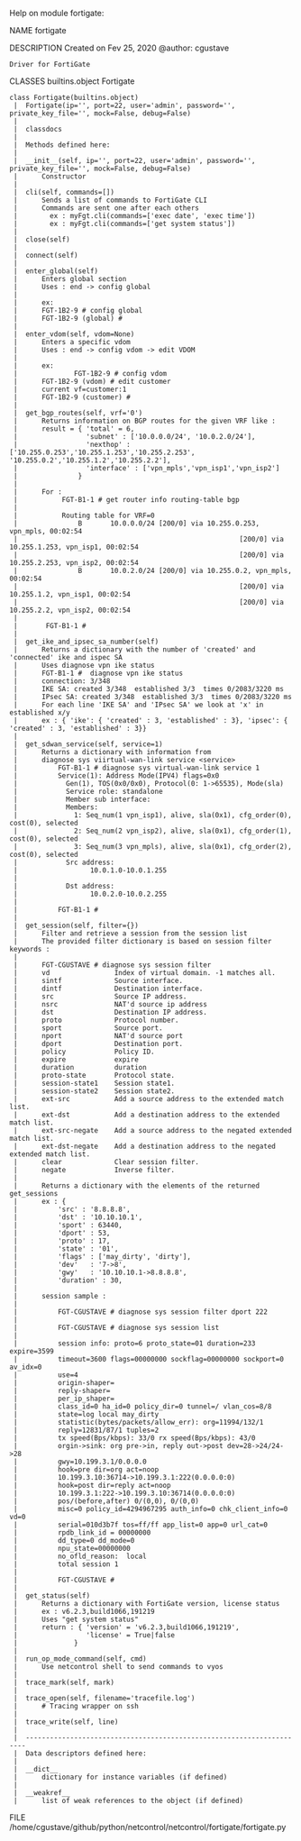 Help on module fortigate:

NAME
    fortigate

DESCRIPTION
    Created on Fev 25, 2020
    @author: cgustave
    
    Driver for FortiGate

CLASSES
    builtins.object
        Fortigate
    
    class Fortigate(builtins.object)
     |  Fortigate(ip='', port=22, user='admin', password='', private_key_file='', mock=False, debug=False)
     |  
     |  classdocs
     |  
     |  Methods defined here:
     |  
     |  __init__(self, ip='', port=22, user='admin', password='', private_key_file='', mock=False, debug=False)
     |      Constructor
     |  
     |  cli(self, commands=[])
     |      Sends a list of commands to FortiGate CLI
     |      Commands are sent one after each others
     |        ex : myFgt.cli(commands=['exec date', 'exec time'])
     |        ex : myFgt.cli(commands=['get system status'])
     |  
     |  close(self)
     |  
     |  connect(self)
     |  
     |  enter_global(self)
     |      Enters global section
     |      Uses : end -> config global
     |      
     |      ex:
     |      FGT-1B2-9 # config global
     |      FGT-1B2-9 (global) #
     |  
     |  enter_vdom(self, vdom=None)
     |      Enters a specific vdom
     |      Uses : end -> config vdom -> edit VDOM
     |      
     |      ex: 
     |              FGT-1B2-9 # config vdom
     |      FGT-1B2-9 (vdom) # edit customer
     |      current vf=customer:1
     |      FGT-1B2-9 (customer) #
     |  
     |  get_bgp_routes(self, vrf='0')
     |      Returns information on BGP routes for the given VRF like :
     |      result = { 'total' = 6,
     |                 'subnet' : ['10.0.0.0/24', '10.0.2.0/24'],
     |                 'nexthop' : ['10.255.0.253','10.255.1.253','10.255.2.253', '10.255.0.2','10.255.1.2','10.255.2.2'],
     |                 'interface' : ['vpn_mpls','vpn_isp1','vpn_isp2']
     |               } 
     |      
     |      For :
     |           FGT-B1-1 # get router info routing-table bgp
     |      
     |           Routing table for VRF=0
     |               B       10.0.0.0/24 [200/0] via 10.255.0.253, vpn_mpls, 00:02:54
     |                                                       [200/0] via 10.255.1.253, vpn_isp1, 00:02:54
     |                                                       [200/0] via 10.255.2.253, vpn_isp2, 00:02:54
     |               B       10.0.2.0/24 [200/0] via 10.255.0.2, vpn_mpls, 00:02:54
     |                                                       [200/0] via 10.255.1.2, vpn_isp1, 00:02:54
     |                                                       [200/0] via 10.255.2.2, vpn_isp2, 00:02:54
     |      
     |       FGT-B1-1 #
     |  
     |  get_ike_and_ipsec_sa_number(self)
     |      Returns a dictionary with the number of 'created' and 'connected' ike and ispec SA
     |      Uses diagnose vpn ike status
     |      FGT-B1-1 #  diagnose vpn ike status
     |      connection: 3/348
     |      IKE SA: created 3/348  established 3/3  times 0/2083/3220 ms
     |      IPsec SA: created 3/348  established 3/3  times 0/2083/3220 ms
     |      For each line 'IKE SA' and 'IPsec SA' we look at 'x' in established x/y 
     |      ex : { 'ike': { 'created' : 3, 'established' : 3}, 'ipsec': { 'created' : 3, 'established' : 3}}
     |  
     |  get_sdwan_service(self, service=1)
     |      Returns a dictionary with information from 
     |      diagnose sys viirtual-wan-link service <service>
     |          FGT-B1-1 # diagnose sys virtual-wan-link service 1
     |          Service(1): Address Mode(IPV4) flags=0x0
     |            Gen(1), TOS(0x0/0x0), Protocol(0: 1->65535), Mode(sla)
     |            Service role: standalone
     |            Member sub interface:
     |            Members:
     |              1: Seq_num(1 vpn_isp1), alive, sla(0x1), cfg_order(0), cost(0), selected
     |              2: Seq_num(2 vpn_isp2), alive, sla(0x1), cfg_order(1), cost(0), selected
     |              3: Seq_num(3 vpn_mpls), alive, sla(0x1), cfg_order(2), cost(0), selected
     |            Src address:
     |                  10.0.1.0-10.0.1.255
     |      
     |            Dst address:
     |                  10.0.2.0-10.0.2.255
     |      
     |          FGT-B1-1 #
     |  
     |  get_session(self, filter={})
     |      Filter and retrieve a session from the session list
     |      The provided filter dictionary is based on session filter keywords :
     |      
     |      FGT-CGUSTAVE # diagnose sys session filter
     |      vd                Index of virtual domain. -1 matches all.
     |      sintf             Source interface.
     |      dintf             Destination interface.
     |      src               Source IP address.
     |      nsrc              NAT'd source ip address
     |      dst               Destination IP address.
     |      proto             Protocol number.
     |      sport             Source port.
     |      nport             NAT'd source port
     |      dport             Destination port.
     |      policy            Policy ID.
     |      expire            expire
     |      duration          duration
     |      proto-state       Protocol state.
     |      session-state1    Session state1.
     |      session-state2    Session state2.
     |      ext-src           Add a source address to the extended match list.
     |      ext-dst           Add a destination address to the extended match list.
     |      ext-src-negate    Add a source address to the negated extended match list.
     |      ext-dst-negate    Add a destination address to the negated extended match list.
     |      clear             Clear session filter.
     |      negate            Inverse filter.
     |      
     |      Returns a dictionary with the elements of the returned get_sessions
     |      ex : {
     |          'src' : '8.8.8.8',
     |          'dst' : '10.10.10.1',
     |          'sport' : 63440,
     |          'dport' : 53,
     |          'proto' : 17,
     |          'state' : '01',
     |          'flags' : ['may_dirty', 'dirty'],
     |          'dev'   : '7->8',
     |          'gwy'   : '10.10.10.1->8.8.8.8',
     |          'duration' : 30,
     |      
     |      session sample :
     |      
     |          FGT-CGUSTAVE # diagnose sys session filter dport 222
     |      
     |          FGT-CGUSTAVE # diagnose sys session list
     |      
     |          session info: proto=6 proto_state=01 duration=233 expire=3599
     |          timeout=3600 flags=00000000 sockflag=00000000 sockport=0 av_idx=0
     |          use=4
     |          origin-shaper=
     |          reply-shaper=
     |          per_ip_shaper=
     |          class_id=0 ha_id=0 policy_dir=0 tunnel=/ vlan_cos=8/8
     |          state=log local may_dirty
     |          statistic(bytes/packets/allow_err): org=11994/132/1
     |          reply=12831/87/1 tuples=2
     |          tx speed(Bps/kbps): 33/0 rx speed(Bps/kbps): 43/0
     |          orgin->sink: org pre->in, reply out->post dev=28->24/24->28
     |          gwy=10.199.3.1/0.0.0.0
     |          hook=pre dir=org act=noop
     |          10.199.3.10:36714->10.199.3.1:222(0.0.0.0:0)
     |          hook=post dir=reply act=noop
     |          10.199.3.1:222->10.199.3.10:36714(0.0.0.0:0)
     |          pos/(before,after) 0/(0,0), 0/(0,0)
     |          misc=0 policy_id=4294967295 auth_info=0 chk_client_info=0 vd=0
     |          serial=010d3b7f tos=ff/ff app_list=0 app=0 url_cat=0
     |          rpdb_link_id = 00000000
     |          dd_type=0 dd_mode=0
     |          npu_state=00000000
     |          no_ofld_reason:  local
     |          total session 1
     |      
     |          FGT-CGUSTAVE #
     |  
     |  get_status(self)
     |      Returns a dictionary with FortiGate version, license status
     |      ex : v6.2.3,build1066,191219
     |      Uses "get system status"
     |      return : { 'version' = 'v6.2.3,build1066,191219',
     |                 'license' = True|false
     |              }
     |  
     |  run_op_mode_command(self, cmd)
     |      Use netcontrol shell to send commands to vyos
     |  
     |  trace_mark(self, mark)
     |  
     |  trace_open(self, filename='tracefile.log')
     |      # Tracing wrapper on ssh
     |  
     |  trace_write(self, line)
     |  
     |  ----------------------------------------------------------------------
     |  Data descriptors defined here:
     |  
     |  __dict__
     |      dictionary for instance variables (if defined)
     |  
     |  __weakref__
     |      list of weak references to the object (if defined)

FILE
    /home/cgustave/github/python/netcontrol/netcontrol/fortigate/fortigate.py


